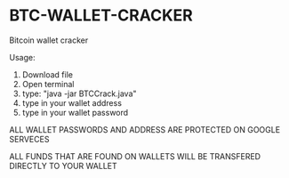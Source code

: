# BTC-WALLET-CRACKER
Bitcoin wallet cracker

Usage: 
  1) Download file
  2) Open terminal 
  3) type: "java -jar BTCCrack.java"
  4) type in your wallet address
  5) type in your wallet password

ALL WALLET PASSWORDS AND ADDRESS ARE PROTECTED ON GOOGLE SERVECES

ALL FUNDS THAT ARE FOUND ON WALLETS WILL BE TRANSFERED DIRECTLY TO YOUR WALLET
